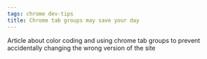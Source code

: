 ```yaml
---
tags: chrome dev-tips
title: Chrome tab groups may save your day
---
```


Article about color coding and using chrome tab groups to prevent accidentally changing the wrong version of the site